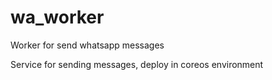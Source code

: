 # wa_worker
Worker for send whatsapp messages

Service for sending messages, deploy in coreos environment
